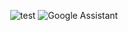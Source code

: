 <div align="center">
  
![test](https://img.shields.io/badge/hyperledger-2F3134?style=for-the-badge&logo=hyperledger&logoColor=white)
  ![Google Assistant](https://img.shields.io/badge/google%20assistant-4285F4?style=for-the-badge&logo=google%20assistant&logoColor=white)

</div>
